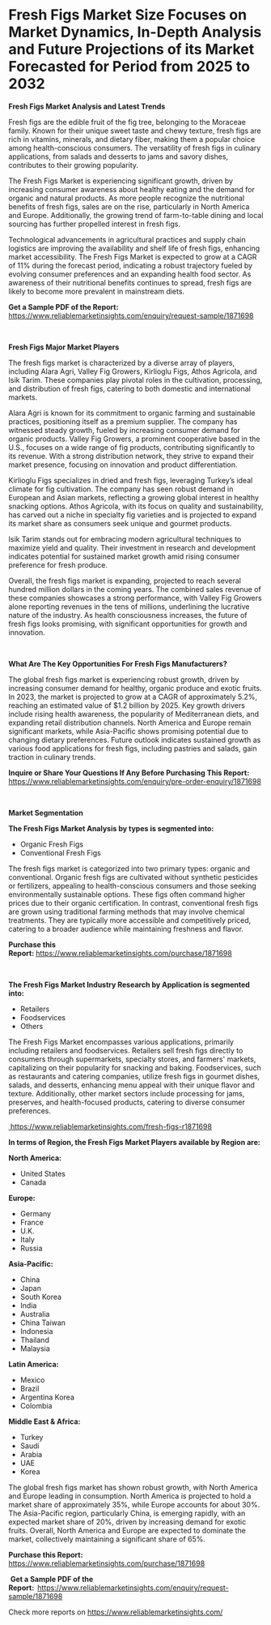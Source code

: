 <p><h1>Fresh Figs Market Size Focuses on Market Dynamics, In-Depth Analysis and Future Projections of its Market Forecasted for Period from 2025 to 2032</h1></p><p><strong>Fresh Figs Market Analysis and Latest Trends</strong></p>
<p><p>Fresh figs are the edible fruit of the fig tree, belonging to the Moraceae family. Known for their unique sweet taste and chewy texture, fresh figs are rich in vitamins, minerals, and dietary fiber, making them a popular choice among health-conscious consumers. The versatility of fresh figs in culinary applications, from salads and desserts to jams and savory dishes, contributes to their growing popularity.</p><p>The Fresh Figs Market is experiencing significant growth, driven by increasing consumer awareness about healthy eating and the demand for organic and natural products. As more people recognize the nutritional benefits of fresh figs, sales are on the rise, particularly in North America and Europe. Additionally, the growing trend of farm-to-table dining and local sourcing has further propelled interest in fresh figs.</p><p>Technological advancements in agricultural practices and supply chain logistics are improving the availability and shelf life of fresh figs, enhancing market accessibility. The Fresh Figs Market is expected to grow at a CAGR of 11% during the forecast period, indicating a robust trajectory fueled by evolving consumer preferences and an expanding health food sector. As awareness of their nutritional benefits continues to spread, fresh figs are likely to become more prevalent in mainstream diets.</p></p>
<p><strong>Get a Sample PDF of the Report:&nbsp;</strong> <a href="https://www.reliablemarketinsights.com/enquiry/request-sample/1871698?utm_campaign=1894&utm_medium=2&utm_source=Github&utm_content=ia&utm_term=14022025&utm_id=fresh-figs">https://www.reliablemarketinsights.com/enquiry/request-sample/1871698</a></p>
<p>&nbsp;</p>
<p><strong>Fresh Figs Major Market Players</strong></p>
<p><p>The fresh figs market is characterized by a diverse array of players, including Alara Agri, Valley Fig Growers, Kirlioglu Figs, Athos Agricola, and Isik Tarim. These companies play pivotal roles in the cultivation, processing, and distribution of fresh figs, catering to both domestic and international markets.</p><p>Alara Agri is known for its commitment to organic farming and sustainable practices, positioning itself as a premium supplier. The company has witnessed steady growth, fueled by increasing consumer demand for organic products. Valley Fig Growers, a prominent cooperative based in the U.S., focuses on a wide range of fig products, contributing significantly to its revenue. With a strong distribution network, they strive to expand their market presence, focusing on innovation and product differentiation. </p><p>Kirlioglu Figs specializes in dried and fresh figs, leveraging Turkey’s ideal climate for fig cultivation. The company has seen robust demand in European and Asian markets, reflecting a growing global interest in healthy snacking options. Athos Agricola, with its focus on quality and sustainability, has carved out a niche in specialty fig varieties and is projected to expand its market share as consumers seek unique and gourmet products. </p><p>Isik Tarim stands out for embracing modern agricultural techniques to maximize yield and quality. Their investment in research and development indicates potential for sustained market growth amid rising consumer preference for fresh produce.</p><p>Overall, the fresh figs market is expanding, projected to reach several hundred million dollars in the coming years. The combined sales revenue of these companies showcases a strong performance, with Valley Fig Growers alone reporting revenues in the tens of millions, underlining the lucrative nature of the industry. As health consciousness increases, the future of fresh figs looks promising, with significant opportunities for growth and innovation.</p></p>
<p>&nbsp;</p>
<p><strong>What Are The Key Opportunities For Fresh Figs Manufacturers?</strong></p>
<p><p>The global fresh figs market is experiencing robust growth, driven by increasing consumer demand for healthy, organic produce and exotic fruits. In 2023, the market is projected to grow at a CAGR of approximately 5.2%, reaching an estimated value of $1.2 billion by 2025. Key growth drivers include rising health awareness, the popularity of Mediterranean diets, and expanding retail distribution channels. North America and Europe remain significant markets, while Asia-Pacific shows promising potential due to changing dietary preferences. Future outlook indicates sustained growth as various food applications for fresh figs, including pastries and salads, gain traction in culinary trends.</p></p>
<p><strong>Inquire or Share Your Questions If Any Before Purchasing This Report:</strong> <a href="https://www.reliablemarketinsights.com/enquiry/pre-order-enquiry/1871698?utm_campaign=1894&utm_medium=2&utm_source=Github&utm_content=ia&utm_term=14022025&utm_id=fresh-figs">https://www.reliablemarketinsights.com/enquiry/pre-order-enquiry/1871698</a></p>
<p>&nbsp;</p>
<p><strong>Market Segmentation</strong></p>
<p><strong>The Fresh Figs Market Analysis by types is segmented into:</strong></p>
<p><ul><li>Organic Fresh Figs</li><li>Conventional Fresh Figs</li></ul></p>
<p><p>The fresh figs market is categorized into two primary types: organic and conventional. Organic fresh figs are cultivated without synthetic pesticides or fertilizers, appealing to health-conscious consumers and those seeking environmentally sustainable options. These figs often command higher prices due to their organic certification. In contrast, conventional fresh figs are grown using traditional farming methods that may involve chemical treatments. They are typically more accessible and competitively priced, catering to a broader audience while maintaining freshness and flavor.</p></p>
<p><strong>Purchase this Report:&nbsp;</strong><a href="https://www.reliablemarketinsights.com/purchase/1871698?utm_campaign=1894&utm_medium=2&utm_source=Github&utm_content=ia&utm_term=14022025&utm_id=fresh-figs">https://www.reliablemarketinsights.com/purchase/1871698</a></p>
<p>&nbsp;</p>
<p><strong>The Fresh Figs Market Industry Research by Application is segmented into:</strong></p>
<p><ul><li>Retailers</li><li>Foodservices</li><li>Others</li></ul></p>
<p><p>The Fresh Figs Market encompasses various applications, primarily including retailers and foodservices. Retailers sell fresh figs directly to consumers through supermarkets, specialty stores, and farmers' markets, capitalizing on their popularity for snacking and baking. Foodservices, such as restaurants and catering companies, utilize fresh figs in gourmet dishes, salads, and desserts, enhancing menu appeal with their unique flavor and texture. Additionally, other market sectors include processing for jams, preserves, and health-focused products, catering to diverse consumer preferences.</p></p>
<p><a href="https://www.reliablemarketinsights.com/fresh-figs-r1871698?utm_campaign=1894&utm_medium=2&utm_source=Github&utm_content=ia&utm_term=14022025&utm_id=fresh-figs">&nbsp;https://www.reliablemarketinsights.com/fresh-figs-r1871698</a></p>
<p><strong>In terms of Region, the Fresh Figs Market Players available by Region are:</strong></p>
<p>
    <p> <strong> North America: </strong>
        <ul>
            <li>United States</li>
            <li>Canada</li>
        </ul>
        </p> 
    <p> <strong> Europe: </strong>
        <ul>
            <li>Germany</li>
            <li>France</li>
            <li>U.K.</li>
            <li>Italy</li>
            <li>Russia</li>
        </ul>
        </p> 
    <p> <strong> Asia-Pacific: </strong>
        <ul>
            <li>China</li>
            <li>Japan</li>
            <li>South Korea</li>
            <li>India</li>
            <li>Australia</li>
            <li>China Taiwan</li>
            <li>Indonesia</li>
            <li>Thailand</li>
            <li>Malaysia</li>
        </ul>
        </p> 
    <p> <strong> Latin America: </strong>
        <ul>
            <li>Mexico</li>
            <li>Brazil</li>
            <li>Argentina Korea</li>
            <li>Colombia</li>
        </ul>
        </p> 
    <p> <strong> Middle East & Africa: </strong>
        <ul>
            <li>Turkey</li>
            <li>Saudi</li>
            <li>Arabia</li>
            <li>UAE</li>
            <li>Korea</li>
        </ul>
    </p>
    </p>
<p><p>The global fresh figs market has shown robust growth, with North America and Europe leading in consumption. North America is projected to hold a market share of approximately 35%, while Europe accounts for about 30%. The Asia-Pacific region, particularly China, is emerging rapidly, with an expected market share of 20%, driven by increasing demand for exotic fruits. Overall, North America and Europe are expected to dominate the market, collectively maintaining a significant share of 65%.</p></p>
<p><strong>Purchase this Report: </strong><a href="https://www.reliablemarketinsights.com/purchase/1871698?utm_campaign=1894&utm_medium=2&utm_source=Github&utm_content=ia&utm_term=14022025&utm_id=fresh-figs">https://www.reliablemarketinsights.com/purchase/1871698</a></p>
<p>&nbsp;<strong>Get a Sample PDF of the Report:&nbsp;&nbsp;</strong><a href="https://www.reliablemarketinsights.com/enquiry/request-sample/1871698?utm_campaign=1894&utm_medium=2&utm_source=Github&utm_content=ia&utm_term=14022025&utm_id=fresh-figs">https://www.reliablemarketinsights.com/enquiry/request-sample/1871698</a></p>
<p><strong></strong></p>
<p>Check more reports on <a href="https://www.reliablemarketinsights.com/?utm_campaign=1894&utm_medium=2&utm_source=Github&utm_content=ia&utm_term=14022025&utm_id=fresh-figs">https://www.reliablemarketinsights.com/</a></p>